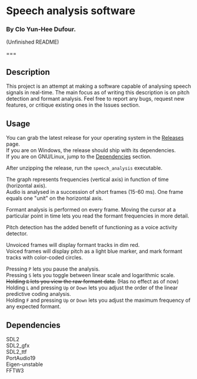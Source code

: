 # Speech analysis software
### By Clo Yun-Hee Dufour.

(Unfinished README)

===

## Description

This project is an attempt at making a software capable of analysing speech signals in real-time.
The main focus as of writing this description is on pitch detection and formant analysis.
Feel free to report any bugs, request new features, or critique existing ones in the Issues section.

## Usage

You can grab the latest release for your operating system in the [Releases](https://github.com/ichi-rika/speech-analysis/releases) page.  
If you are on Windows, the release should ship with its dependencies.  
If you are on GNU/Linux, jump to the [Dependencies](#dependencies) section.  

After unzipping the release, run the `speech_analysis` executable.  

The graph represents frequencies (vertical axis) in function of time (horizontal axis).  
Audio is analysed in a succession of short frames (15-60 ms). One frame equals one "unit" on the horizontal axis.  

Formant analysis is performed on every frame. Moving the cursor at a particular point in time lets you read the formant frequencies in more detail.  

Pitch detection has the added benefit of functioning as a voice activity detector.  

Unvoiced frames will display formant tracks in dim red.  
Voiced frames will display pitch as a light blue marker, and mark formant tracks with color-coded circles.  

Pressing `P` lets you pause the analysis.  
Pressing `S` lets you toggle between linear scale and logarithmic scale.  
~~Holding `R` lets you view the raw formant data.~~ (Has no effect as of now)  
Holding `L` and pressing `Up` or `Down` lets you adjust the order of the linear predictive coding analysis.  
Holding `F` and pressing `Up` or `Down` lets you adjust the maximum frequency of any expected formant.  

## Dependencies

SDL2  
SDL2_gfx  
SDL2_ttf  
PortAudio19  
Eigen-unstable  
FFTW3  
